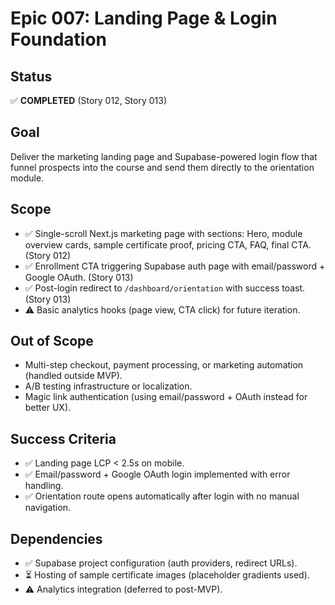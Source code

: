 ﻿# Epic 007: Landing Page & Login Foundation

## Status
✅ **COMPLETED** (Story 012, Story 013)

## Goal
Deliver the marketing landing page and Supabase-powered login flow that funnel prospects into the course and send them directly to the orientation module.

## Scope
- ✅ Single-scroll Next.js marketing page with sections: Hero, module overview cards, sample certificate proof, pricing CTA, FAQ, final CTA. (Story 012)
- ✅ Enrollment CTA triggering Supabase auth page with email/password + Google OAuth. (Story 013)
- ✅ Post-login redirect to `/dashboard/orientation` with success toast. (Story 013)
- ⚠️ Basic analytics hooks (page view, CTA click) for future iteration.

## Out of Scope
- Multi-step checkout, payment processing, or marketing automation (handled outside MVP).
- A/B testing infrastructure or localization.
- Magic link authentication (using email/password + OAuth instead for better UX).

## Success Criteria
- ✅ Landing page LCP < 2.5s on mobile.
- ✅ Email/password + Google OAuth login implemented with error handling.
- ✅ Orientation route opens automatically after login with no manual navigation.

## Dependencies
- ✅ Supabase project configuration (auth providers, redirect URLs).
- ⏳ Hosting of sample certificate images (placeholder gradients used).
- ⚠️ Analytics integration (deferred to post-MVP).

